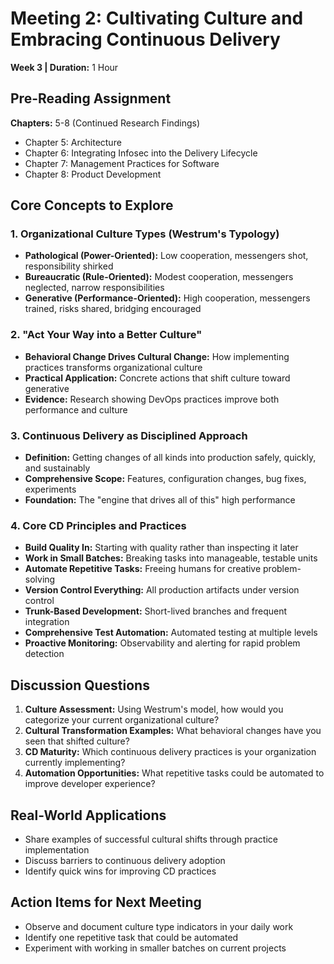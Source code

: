 # Meeting 2: Cultivating Culture and Embracing Continuous Delivery
**Week 3 | Duration:** 1 Hour

## Pre-Reading Assignment
**Chapters:** 5-8 (Continued Research Findings)
- Chapter 5: Architecture
- Chapter 6: Integrating Infosec into the Delivery Lifecycle
- Chapter 7: Management Practices for Software
- Chapter 8: Product Development

## Core Concepts to Explore

### 1. Organizational Culture Types (Westrum's Typology)
- **Pathological (Power-Oriented):** Low cooperation, messengers shot, responsibility shirked
- **Bureaucratic (Rule-Oriented):** Modest cooperation, messengers neglected, narrow responsibilities
- **Generative (Performance-Oriented):** High cooperation, messengers trained, risks shared, bridging encouraged

### 2. "Act Your Way into a Better Culture"
- **Behavioral Change Drives Cultural Change:** How implementing practices transforms organizational culture
- **Practical Application:** Concrete actions that shift culture toward generative
- **Evidence:** Research showing DevOps practices improve both performance and culture

### 3. Continuous Delivery as Disciplined Approach
- **Definition:** Getting changes of all kinds into production safely, quickly, and sustainably
- **Comprehensive Scope:** Features, configuration changes, bug fixes, experiments
- **Foundation:** The "engine that drives all of this" high performance

### 4. Core CD Principles and Practices
- **Build Quality In:** Starting with quality rather than inspecting it later
- **Work in Small Batches:** Breaking tasks into manageable, testable units
- **Automate Repetitive Tasks:** Freeing humans for creative problem-solving
- **Version Control Everything:** All production artifacts under version control
- **Trunk-Based Development:** Short-lived branches and frequent integration
- **Comprehensive Test Automation:** Automated testing at multiple levels
- **Proactive Monitoring:** Observability and alerting for rapid problem detection

## Discussion Questions
1. **Culture Assessment:** Using Westrum's model, how would you categorize your current organizational culture?
2. **Cultural Transformation Examples:** What behavioral changes have you seen that shifted culture?
3. **CD Maturity:** Which continuous delivery practices is your organization currently implementing?
4. **Automation Opportunities:** What repetitive tasks could be automated to improve developer experience?

## Real-World Applications
- Share examples of successful cultural shifts through practice implementation
- Discuss barriers to continuous delivery adoption
- Identify quick wins for improving CD practices

## Action Items for Next Meeting
- Observe and document culture type indicators in your daily work
- Identify one repetitive task that could be automated
- Experiment with working in smaller batches on current projects